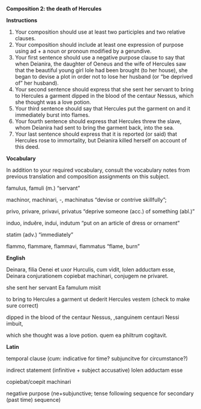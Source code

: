 **Composition 2: the death of Hercules**

**Instructions**
1. Your composition should use at least two participles and two relative clauses.
2. Your composition should include at least one expression of purpose using ad + a noun or pronoun modified by a gerundive.
3. Your first sentence should use a negative purpose clause to say that when Deianira, the daughter of Oeneus and the wife of Hercules saw that the beautiful young girl Iole had been brought (to her house), she began to devise a plot in order not to lose her husband (or “be deprived of” her husband).
4. Your second sentence should express that she sent her servant to bring to Hercules a garment dipped in the blood of the centaur Nessus, which she thought was a love potion.
5. Your third sentence should say that Hercules put the garment on and it immediately burst into flames.
6. Your fourth sentence should express that Hercules threw the slave, whom Deianira had sent to bring the garment back, into the sea.
7. Your last sentence should express that it is reported (or said) that Hercules rose to immortality, but Deianira killed herself on account of this deed.

**Vocabulary**

In addition to your required vocabulary, consult the vocabulary notes from previous translation and composition assignments on this subject.

famulus, famuli (m.) “servant”

machinor, machinari, -, machinatus “devise or contrive skillfully”;

privo, privare, privavi, privatus “deprive someone (acc.) of something (abl.)”

induo, induĕre, indui, indutum “put on an article of dress or ornament”

statim (adv.) “immediately”

flammo, flammare, flammavi, flammatus “flame, burn”

**English**

Deinara, filia Oenei et uxor Hurculis, cum vidit, Iolen adductam esse, Deinara conjurationem copiebat machinari, conjugem ne privaret.



she sent her servant 
Ea famulum misit 

to bring to Hercules a garment 
ut dederit Hercules vestem (check to make sure correct) 

dipped in the blood of the centaur Nessus, 
,sanguinem centauri Nessi imbuit,

which she thought was a love potion.
quem ea philtrum cogitavit.










**Latin**

temporal clause (cum: indicative for time? subjuncitve for circumstance?)
  
  indirect statement (infinitive + subject accusative)
  Iolen adductam esse
  
copiebat/coepit machinari

  negative purpose (ne+subjunctive; tense following sequence for secondary (past time) sequence)
